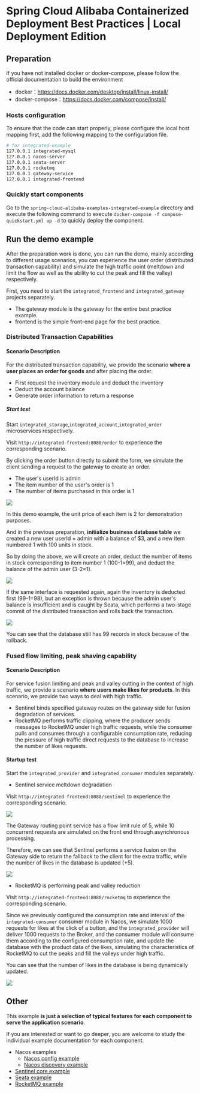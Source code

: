 # Spring Cloud Alibaba Containerized Deployment Best Practices | Local Deployment Edition

## Preparation

If you have not installed docker or docker-compose, please follow the official documentation to build the environment

- docker：https://docs.docker.com/desktop/install/linux-install/
- docker-compose：https://docs.docker.com/compose/install/


### Hosts configuration

To ensure that the code can start properly, please configure the local host mapping first, add the following mapping to the configuration file.

```sh
# for integrated-example
127.0.0.1 integrated-mysql
127.0.0.1 nacos-server
127.0.0.1 seata-server
127.0.0.1 rocketmq
127.0.0.1 gateway-service
127.0.0.1 integrated-frontend
```

### Quickly start components
Go to the `spring-cloud-alibaba-examples-integrated-example` directory and execute the following command to execute `docker-compose -f compose-quickstart.yml up -d` to quickly deploy the component.
## Run the demo example

After the preparation work is done, you can run the demo, mainly according to different usage scenarios, you can experience the user order (distributed transaction capability) and simulate the high traffic point (meltdown and limit the flow as well as the ability to cut the peak and fill the valley) respectively.

First, you need to start the `integrated_frontend` and `integrated_gateway` projects separately.

- The gateway module is the gateway for the entire best practice example.
- frontend is the simple front-end page for the best practice.

### Distributed Transaction Capabilities

#### Scenario Description

For the distributed transaction capability, we provide the scenario **where a user places an order for goods** and after placing the order.

- First request the inventory module and deduct the inventory
- Deduct the account balance
- Generate order information to return a response

##### Start test

Start `integrated_storage`,`integrated_account`,`integrated_order` microservices respectively.

Visit `http://integrated-frontend:8080/order` to experience the corresponding scenario.

By clicking the order button directly to submit the form, we simulate the client sending a request to the gateway to create an order.

- The user's userId is admin
- The item number of the user's order is 1
- The number of items purchased in this order is 1

![](https://my-img-1.oss-cn-hangzhou.aliyuncs.com/image-20221016155416524.png)

In this demo example, the unit price of each item is 2 for demonstration purposes.

And in the previous preparation, **initialize business database table** we created a new user userId = admin with a balance of $3, and a new item numbered 1 with 100 units in stock.

So by doing the above, we will create an order, deduct the number of items in stock corresponding to item number 1 (100-1=99), and deduct the balance of the admin user (3-2=1).

![](https://my-img-1.oss-cn-hangzhou.aliyuncs.com/image-20221016155429801.png)

If the same interface is requested again, again the inventory is deducted first (99-1=98), but an exception is thrown because the admin user's balance is insufficient and is caught by Seata, which performs a two-stage commit of the distributed transaction and rolls back the transaction.

![](https://my-img-1.oss-cn-hangzhou.aliyuncs.com/image-20221016155436112.png)

You can see that the database still has 99 records in stock because of the rollback.

### Fused flow limiting, peak shaving capability

#### Scenario Description

For service fusion limiting and peak and valley cutting in the context of high traffic, we provide a scenario **where users make likes for products**. In this scenario, we provide two ways to deal with high traffic.

- Sentinel binds specified gateway routes on the gateway side for fusion degradation of services.
- RocketMQ performs traffic clipping, where the producer sends messages to RocketMQ under high traffic requests, while the consumer pulls and consumes through a configurable consumption rate, reducing the pressure of high traffic direct requests to the database to increase the number of likes requests.

#### Startup test

Start the `integrated_provider` and `integrated_consumer` modules separately.

- Sentinel service meltdown degradation

Visit `http://integrated-frontend:8080/sentinel` to experience the corresponding scenario.

![](https://my-img-1.oss-cn-hangzhou.aliyuncs.com/image-20221016155501290.png)

The Gateway routing point service has a flow limit rule of 5, while 10 concurrent requests are simulated on the front end through asynchronous processing.

Therefore, we can see that Sentinel performs a service fusion on the Gateway side to return the fallback to the client for the extra traffic, while the number of likes in the database is updated (+5).

![](https://my-img-1.oss-cn-hangzhou.aliyuncs.com/image-20220914155755103.png)

- RocketMQ is performing peak and valley reduction

Visit `http://integrated-frontend:8080/rocketmq` to experience the corresponding scenario.

Since we previously configured the consumption rate and interval of the `integrated-consumer` consumer module in Nacos, we simulate 1000 requests for likes at the click of a button, and the `integrated_provider`
will deliver 1000 requests to the Broker, and the consumer module will consume them according to the configured consumption rate, and update the database with the product data of the likes, simulating the characteristics of RocketMQ to cut the peaks and fill the valleys under high traffic.

You can see that the number of likes in the database is being dynamically updated.

![](https://my-img-1.oss-cn-hangzhou.aliyuncs.com/image-20221016173604059.png)

## Other

This example **is just a selection of typical features for each component to serve the application scenario**.

If you are interested or want to go deeper, you are welcome to study the individual example documentation for each component.

- Nacos examples
    - [Nacos config example](../../../nacos-example/nacos-config-example/readme.md)
    - [Nacos discovery example](../../../nacos-example/nacos-discovery-example/readme.md)
- [Sentinel core example](../../../sentinel-example/sentinel-core-example/readme.md)
- [Seata example](../../../seata-example/readme.md)
- [RocketMQ example](../../rocketmq-example/readme.md)
